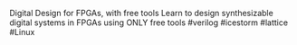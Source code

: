 Digital Design for FPGAs, with free tools
Learn to design synthesizable digital systems in FPGAs using ONLY free tools #verilog #icestorm #lattice #Linux
